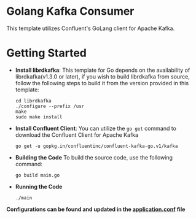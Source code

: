# Golang Kafka Consumer
This template utilizes Confluent's GoLang client for Apache Kafka.  

# Getting Started
 * **Install librdkafka**: 
This template for Go depends on the availability of librdkafka(v1.3.0 or later), if you wish to build librdkafka from
source, follow the following steps to build it from the version provided in this template:  
    ```
    cd librdkafka
    ./configure --prefix /usr
    make
    sudo make install
    ```
 * **Install Confluent Client**:
 You can utilize the `go get` command to download the Confluent Client for Apache Kafka  
    ```
    go get -u gopkg.in/confluentinc/confluent-kafka-go.v1/kafka
    ```
 * **Building the Code**
    To build the source code, use the following command:
    ```
    go build main.go
    ```
 * **Running the Code**
    ```
    ./main
    ```
**Configurations can be found and updated in the [application.conf](/application.json) file**  
